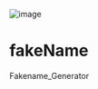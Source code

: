![image](https://user-images.githubusercontent.com/67543396/97787424-4f2c7200-1bdc-11eb-8f7c-43e9086af981.png)
# fakeName
Fakename_Generator
